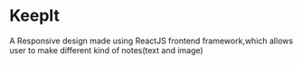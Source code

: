 # KeepIt
A Responsive design made using ReactJS frontend framework,which allows user to make different kind of notes(text and image)
